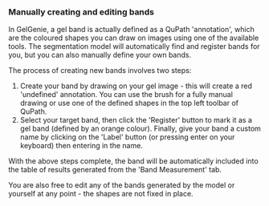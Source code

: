 ### Manually creating and editing bands

In GelGenie, a gel band is actually defined as a QuPath 'annotation', which are the coloured shapes you can draw on images using one of the available tools.  The segmentation model will automatically find and register bands for you, but you can also manually define your own bands.

The process of creating new bands involves two steps:

1. Create your band by drawing on your gel image - this will create a red 'undefined' annotation.  You can use the brush for a fully manual drawing or use one of the defined shapes in the top left toolbar of QuPath.
2. Select your target band, then click the 'Register' button to mark it as a gel band (defined by an orange colour).  Finally, give your band a custom name by clicking on the 'Label' button (or pressing enter on your keyboard) then entering in the name.

With the above steps complete, the band will be automatically included into the table of results generated from the 'Band Measurement' tab.

You are also free to edit any of the bands generated by the model or yourself at any point - the shapes are not fixed in place.